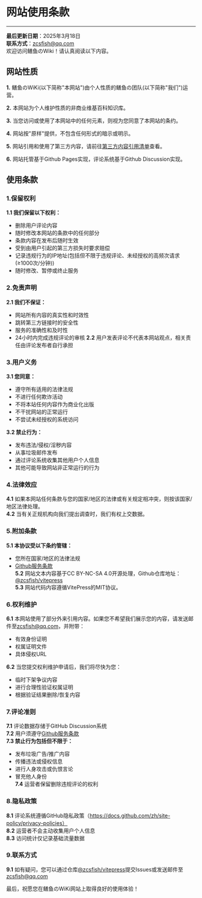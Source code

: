 # 网站使用条款
---
**最后更新日期**：2025年3月18日  
**联系方式**：[zcsfish@qq.com](mailto:zcsfish@qq.com)  
欢迎访问鳝鱼のWiki！请认真阅读以下内容。

## 网站性质
**1.** 鳝鱼のWiKi(以下简称"本网站")由个人性质的鳝鱼の团队(以下简称"我们")运营。  

**2.** 本网站为个人维护性质的非商业维基百科知识库。

**3.** 当您访问或使用了本网站中的任何元素，则视为您同意了本网站的条约。

**4.** 网站按"原样"提供，不包含任何形式的暗示或明示。

**5.** 网站引用和使用了第三方内容，请前往[第三方内容引用清单](/include.html)查看。

**6.** 网站托管基于Github Pages实现，评论系统基于Github Discussion实现。
## 使用条款
### 1.保留权利
**1.1 我们保留以下权利：**
- 删除用户评论内容
- 随时修改本网站的条款中的任何部分
- 条款内容在发布后随时生效
- 受到由用户引起的第三方损失时要求赔偿
- 记录违规行为的IP地址(包括但不限于违规评论、未经授权的高频次请求(≥1000次/分钟))
- 随时修改、暂停或终止服务
### 2.免责声明
**2.1 我们不保证：**
- 网站所有内容的真实性和时效性
- 跳转第三方链接时的安全性
- 服务的准确性和及时性
- 24小时内完成违规评论的审核
**2.2** 用户发表评论不代表本网站观点，相关责任由评论发布者自行承担
### 3.用户义务
**3.1 您同意：**
- 遵守所有适用的法律法规
- 不进行任何欺诈活动
- 不将本站任何内容作为商业化出版
- 不干扰网站的正常运行
- 不尝试未经授权的系统访问

**3.2 禁止行为：**
- 发布违法/侵权/淫秽内容
- 从事垃圾邮件发布
- 通过评论系统收集其他用户个人信息
- 其他可能导致网站非正常运行的行为
### 4.法律效应
**4.1** 如果本网站任何条款与您的国家/地区的法律或有关规定相冲突，则按该国家/地区法律处理。  
**4.2** 当有关正规机构向我们提出调查时，我们有权上交数据。
### 5.附加条款
**5.1 本协议受以下条约管辖：**
- 您所在国家/地区的法律法规
- [Github服务条款](https://docs.github.com/zh/site-policy/github-terms/github-terms-of-service)  
**5.2** 网站文本内容基于CC BY-NC-SA 4.0开源处理，Github仓库地址：[@zcsfish/vitepress](https://github.com/zcsfish/vitepress)  
**5.3** 网站代码内容遵循VitePress的MIT协议。
### 6.权利维护
**6.1** 本网站使用了部分外来引用内容。如果您不希望我们展示您的内容，请发送邮件至[zcsfish@qq.com](mailto:zcsfish@qq.com)，并附带：
- 有效身份证明
- 权属证明文件
- 具体侵权URL

**6.2** 当您提交权利维护申请后，我们将尽快为您：
- 临时下架争议内容
- 进行合理性验证权属证明
- 根据验证结果删除/恢复内容
### 7.评论准则
**7.1** 评论数据存储于GitHub Discussion系统  
**7.2** 用户须遵守[Github服务条款](https://docs.github.com/zh/site-policy/github-terms/github-terms-of-service)  
**7.3 禁止行为包括但不限于：**
   - 发布垃圾广告/推广内容
   - 传播违法或侵权信息
   - 进行人身攻击或仇恨言论
   - 冒充他人身份  
**7.4** 运营者保留删除违规评论的权利

### 8.隐私政策
**8.1** 评论系统遵循GitHub隐私政策（https://docs.github.com/zh/site-policy/privacy-policies）  
**8.2** 运营者不会主动收集用户个人信息  
**8.3** 访问统计仅记录基础流量数据

### 9.联系方式
**9.1** 如有疑问，您可以通过仓库[@zcsfish/vitepress](https://github.com/zcsfish/vitepress)提交Issues或发送邮件至[zcsfish@qq.com](mailto:zcsfish@qq.com)

最后，祝愿您在鳝鱼のWiKi网站上取得良好的使用体验！
